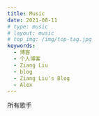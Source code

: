 ```yaml
---
title: Music
date: 2021-08-11
# type: music
# layout: music
# top_img: /img/top-tag.jpg
keywords:
  - 博客
  - 个人博客
  - Ziang Liu
  - blog
  - Ziang Liu's Blog
  - Alex
---
```


<style >

  #aplayer-author{
    border-bottom: 1px solid #eee;
    padding-bottom: 16px;
  }
  #aplayer-author>.aplayer-btn {
    display: inline-block;
    cursor: pointer;
    color: #777;
  }
  #aplayer-author>.aplayer-btn:hover {
    color: #333
  }
  #aplayer-author>.aplayer-btn-active {
    color: #0077cc
  }
    #aplayer-author>.aplayer-btn-active:hover{
    color: #0077cc
  }


</style>
<div style="display: flex">
  <div style="width: 100px; min-width: 100px">所有歌手</div>
  <div id="aplayer-author"></div>
</div>
<img id="aplayer-loading" style="heigit: 160px; width: 160px; opacity: 0" src="/img/loading.gif"></img>
<div id="aplayer"></div>

<script>
const getJSON = function(url) {
    const promise = new Promise(function(resolve, reject){
        const handler = function() {
            if (this.readyState !== 4) {
                return;
            }
            if (this.status === 200) {
                resolve(this.response);
            } else {
                reject(new Error(this.statusText));
            }
        };
        const client = new XMLHttpRequest();
        client.open("GET", url);
        client.onreadystatechange = handler;
        client.responseType = "json";
        client.setRequestHeader("Accept", "application/json");
        client.send();

    });
    return promise;
};

  const dom = document.getElementById('aplayer-loading');
  setTimeout(() => {
     if(dom) { dom.style.opacity = 100; }
  }, 300)

getJSON("https://cdn.emooa.com/output.json").then(function(json = {}) {

  // 随机排序
  const shuffle = (arr) => {
    let i = arr.length;
    while(i) {
      let j = Math.floor(Math.random() * i--);
      [arr[j], arr[i]] = [arr[i], arr[j]]
    } return arr;
  }

  let audio = shuffle(json.music).map(music => ({...music, 
    url: `https://cdn.emooa.com/${music.url}`,
    pic: `https://cdn.emooa.com/${music.pic}`,
    lrc: `https://cdn.emooa.com/${music.lrc}`
  }));
  
  console.log(1, audio)
 

  // 移除loading
  const loadingDom = document.getElementById('aplayer-loading');
  loadingDom.style.display="none"

/** 加载aplayer */
  const showAplayer = (audio, authorName)=> {
    audio = audio.filter(item => {
      if (authorName) {
        if (authorName === '全部') return true;
        return item.author === authorName;
      }
      return true
    })

    new APlayer({
      container: document.getElementById('aplayer'),
      mini: false,
      autoplay: false,
      // theme: '#FADFA3',
      loop: 'all',
      order: 'list',
      preload: 'auto',
      volume: 0.7,
      mutex: true,
      listFolded: false,
      listMaxHeight: '400px',
      lrcType: 3,
      audio: audio,
    });
  }

  /** 加载歌手 */
  const authorDom = document.getElementById('aplayer-author');
  let author = audio.map(item => item.author);

  var authorTimes = {};
  for (var i = 0; i < author.length; i++) {
    var key = author[i];
    if (authorTimes[key]) {
      authorTimes[key]++;
    } else {
      authorTimes[key] = 1;
    }
  }


  author = Object.entries(authorTimes).sort((a,b) => b[1]-a[1])
  author = [['全部', audio.length],...author];
  author.forEach((item, index) => {
    const div = document.createElement('div');
    div.classList.add('aplayer-btn');
    if(index === 0)  div.classList.add(`aplayer-btn-active`);
    div.style.marginRight = '16px';
    // 添加创建好的文本节点
    div.appendChild(document.createTextNode(`${item[0]}${item[1]=== 1 ?'': `(${item[1]})`}`));
    authorDom.appendChild(div);
  });
  const authorBtn = document.getElementsByClassName("aplayer-btn");
  const authorBtnActive = document.getElementsByClassName("aplayer-btn-active");

  let authorName;
  for (let i in authorBtn) {
    authorBtn[i].onclick = () => {
      authorName=author[i][0];
      showAplayer(audio, authorName);
      if (authorBtnActive[0]) authorBtnActive[0].classList.remove('aplayer-btn-active')
      authorBtn[i].classList.add('aplayer-btn-active');
    }
  }
  showAplayer(audio);
})

</script>
<!--
{% aplayerlist %}{"autoplay": false,"showlrc": 3,"mode": "list", "listMaxHeight": "400px","music": [
  {
    "theme": "#ebd0c2",
    "title": "云烟成雨",
    "author": "房东的猫",
    "url": "https://api.i-meto.com/meting/api?server=tencent&type=url&id=001yYM0I30CzdP&auth=243686f98a14224f0d462fb75e9a3dfe3f3d2b12",
    "pic": "https://api.i-meto.com/meting/api?server=tencent&type=pic&id=004NFJ230yX0Nz&auth=f68522433cb19f7cf34ce99cb9cf7c2ba76ce5a9",
    "lrc": "https://api.i-meto.com/meting/api?server=tencent&type=lrc&id=001yYM0I30CzdP&auth=0b75a8e1f5dbfaddd65cef905563e0b80a162cb2"
  }
]}{% endaplayerlist %} -->
